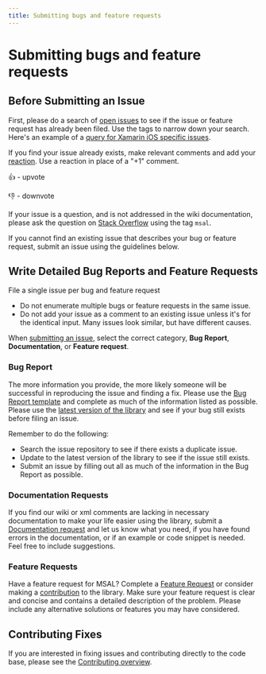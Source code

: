 ```yaml
---
title: Submitting bugs and feature requests
---
```


# Submitting bugs and feature requests

## Before Submitting an Issue

First, please do a search of [open issues](https://github.com/AzureAD/microsoft-authentication-library-for-dotnet/issues) to see if the issue or feature request has already been filed. Use the tags to narrow down your search. Here's an example of a [query for Xamarin iOS specific issues](https://github.com/AzureAD/microsoft-authentication-library-for-dotnet/issues?utf8=%E2%9C%93&q=is:issue+is:open+label:scenario:Mobile-iOS).

If you find your issue already exists, make relevant comments and add your [reaction](https://github.blog/2016-03-10-add-reactions-to-pull-requests-issues-and-comments/). Use a reaction in place of a "+1" comment.

👍 - upvote

👎 - downvote

If your issue is a question, and is not addressed in the wiki documentation, please ask the question on [Stack Overflow](https://stackoverflow.com/questions/tagged/msal) using the tag `msal`.

If you cannot find an existing issue that describes your bug or feature request, submit an issue using the guidelines below.

## Write Detailed Bug Reports and Feature Requests

File a single issue per bug and feature request
- Do not enumerate multiple bugs or feature requests in the same issue.
- Do not add your issue as a comment to an existing issue unless it's for the identical input. Many issues look similar, but have different causes.

When [submitting an issue](https://github.com/AzureAD/microsoft-authentication-library-for-dotnet/issues/new/choose), select the correct category, **Bug Report**, **Documentation**, or **Feature request**.

### Bug Report

The more information you provide, the more likely someone will be successful in reproducing the issue and finding a fix.
Please use the [Bug Report template](https://github.com/AzureAD/microsoft-authentication-library-for-dotnet/issues/new?template=bug_report.md) and complete as much of the information listed as possible. Please use the [latest version of the library](https://github.com/AzureAD/microsoft-authentication-library-for-dotnet/releases) and see if your bug still exists before filing an issue.

Remember to do the following:

- Search the issue repository to see if there exists a duplicate issue. 
- Update to the latest version of the library to see if the issue still exists.
- Submit an issue by filling out all as much of the information in the Bug Report as possible.

### Documentation Requests

If you find our wiki or xml comments are lacking in necessary documentation to make your life easier using the library, submit a [Documentation request](https://github.com/AzureAD/microsoft-authentication-library-for-dotnet/issues/new?template=documentation.md) and let us know what you need, if you have found errors in the documentation, or if an example or code snippet is needed. Feel free to include suggestions.

### Feature Requests

Have a feature request for MSAL? Complete a [Feature Request](https://github.com/AzureAD/microsoft-authentication-library-for-dotnet/issues/new?template=feature_request.md) or consider making a [contribution](https://github.com/AzureAD/microsoft-authentication-library-for-dotnet/wiki/Contributing-overview) to the library. Make sure your feature request is clear and concise and contains a detailed description of the problem. Please include any alternative solutions or features you may have considered.

## Contributing Fixes

If you are interested in fixing issues and contributing directly to the code base, please see the [Contributing overview](https://github.com/AzureAD/microsoft-authentication-library-for-dotnet/wiki/Contributing-overview).